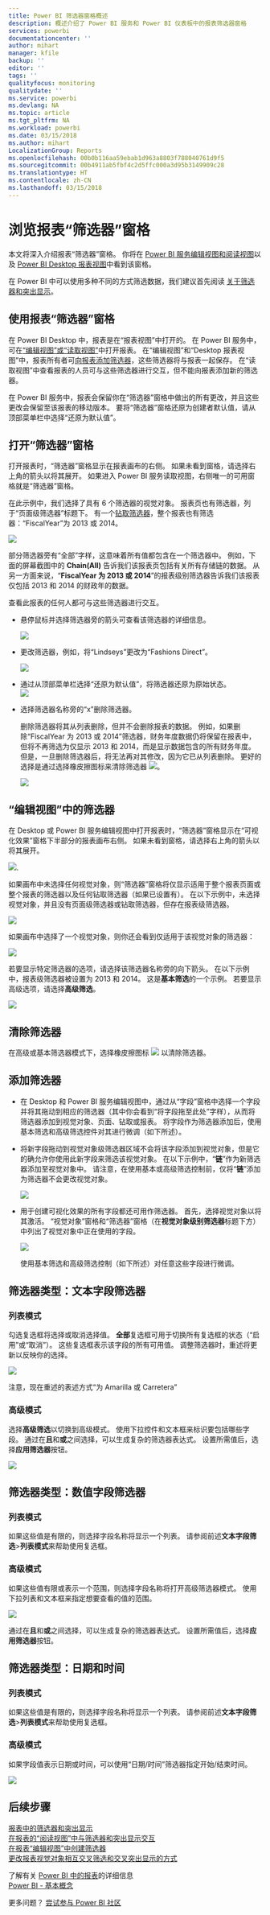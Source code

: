 ```yaml
---
title: Power BI 筛选器窗格概述
description: 概述介绍了 Power BI 服务和 Power BI 仪表板中的报表筛选器窗格
services: powerbi
documentationcenter: ''
author: mihart
manager: kfile
backup: ''
editor: ''
tags: ''
qualityfocus: monitoring
qualitydate: ''
ms.service: powerbi
ms.devlang: NA
ms.topic: article
ms.tgt_pltfrm: NA
ms.workload: powerbi
ms.date: 03/15/2018
ms.author: mihart
LocalizationGroup: Reports
ms.openlocfilehash: 00b0b116aa59ebab1d963a8803f788040761d9f5
ms.sourcegitcommit: 00b4911ab5fbf4c2d5ffc000a3d95b3149909c28
ms.translationtype: HT
ms.contentlocale: zh-CN
ms.lasthandoff: 03/15/2018
---
```

# <a name="take-a-tour-of-the-report-filters-pane"></a>浏览报表“筛选器”窗格
本文将深入介绍报表“筛选器”窗格。 你将在 [Power BI 服务编辑视图和阅读视图](service-reading-view-and-editing-view.md)以及 [Power BI Desktop 报表视图](desktop-report-view.md)中看到该窗格。

在 Power BI 中可以使用多种不同的方式筛选数据，我们建议首先阅读 [关于筛选器和突出显示](power-bi-reports-filters-and-highlighting.md)。

## <a name="working-with-the-report-filters-pane"></a>使用报表“筛选器”窗格
在 Power BI Desktop 中，报表是在“报表视图”中打开的。 在 Power BI 服务中，可在[“编辑视图”或“读取视图”](service-reading-view-and-editing-view.md)中打开报表。 在“编辑视图”和“Desktop 报表视图”中，报表所有者可[向报表添加筛选器](power-bi-report-add-filter.md)，这些筛选器将与报表一起保存。 在“读取视图”中查看报表的人员可与这些筛选器进行交互，但不能向报表添加新的筛选器。

在 Power BI 服务中，报表会保留你在“筛选器”窗格中做出的所有更改，并且这些更改会保留至该报表的移动版本。 要将“筛选器”窗格还原为创建者默认值，请从顶部菜单栏中选择“还原为默认值”。     

## <a name="open-the-filters-pane"></a>打开“筛选器”窗格
打开报表时，“筛选器”窗格显示在报表画布的右侧。 如果未看到窗格，请选择右上角的箭头以将其展开。 如果进入 Power BI 服务读取视图，右侧唯一的可用窗格就是“筛选器”窗格。

在此示例中，我们选择了具有 6 个筛选器的视觉对象。 报表页也有筛选器，列于“页面级筛选器”标题下。 有一个[钻取筛选器](power-bi-report-add-filter.md)，整个报表也有筛选器：“FiscalYear”为 2013 或 2014。

![](media/power-bi-how-to-report-filter/power-bi-filter-list.png)

部分筛选器旁有“全部”字样，这意味着所有值都包含在一个筛选器中。  例如，下面的屏幕截图中的 **Chain(All)** 告诉我们该报表页包括有关所有存储链的数据。  从另一方面来说，“**FiscalYear 为 2013 或 2014**”的报表级别筛选器告诉我们该报表仅包括 2013 和 2014 的财政年的数据。

查看此报表的任何人都可与这些筛选器进行交互。

* 悬停鼠标并选择筛选器旁的箭头可查看该筛选器的详细信息。
  
   ![](media/power-bi-how-to-report-filter/power-bi-expan-filter.png)
* 更改筛选器，例如，将“Lindseys”更改为“Fashions Direct”。
  
     ![](media/power-bi-how-to-report-filter/power-bi-filter-chain.png)

* 通过从顶部菜单栏选择“还原为默认值”，将筛选器还原为原始状态。    
    ![](media/power-bi-how-to-report-filter/power-bi-reset-to-default.png)
    
* 选择筛选器名称旁的“x”删除筛选器。
  
  删除筛选器将其从列表删除，但并不会删除报表的数据。  例如，如果删除“FiscalYear 为 2013 或 2014”筛选器，财务年度数据仍将保留在报表中，但将不再筛选为仅显示 2013 和 2014，而是显示数据包含的所有财务年度。  但是，一旦删除筛选器后，将无法再对其修改，因为它已从列表删除。 更好的选择是通过选择橡皮擦图标来清除筛选器 ![](media/power-bi-how-to-report-filter/power-bi-eraser-icon.png)。
  
  ![](media/power-bi-how-to-report-filter/power-bi-delete-filter.png)

## <a name="filters-in-editing-view"></a>“编辑视图”中的筛选器
在 Desktop 或 Power BI 服务编辑视图中打开报表时，“筛选器”窗格显示在“可视化效果”窗格下半部分的报表画布右侧。 如果未看到窗格，请选择右上角的箭头以将其展开。

![](media/power-bi-how-to-report-filter/power-bi-all-filters.png).  

如果画布中未选择任何视觉对象，则“筛选器”窗格将仅显示适用于整个报表页面或整个报表的筛选器以及任何钻取筛选器（如果已设置有）。 在以下示例中，未选择视觉对象，并且没有页面级筛选器或钻取筛选器，但存在报表级筛选器。  

![](media/power-bi-how-to-report-filter/power-bi-no-visual.png)  

如果画布中选择了一个视觉对象，则你还会看到仅适用于该视觉对象的筛选器：   

![](media/power-bi-how-to-report-filter/power-bi-visual-filters.png)

若要显示特定筛选器的选项，请选择该筛选器名称旁的向下箭头。  在以下示例中，报表级筛选器被设置为 2013 和 2014。 这是**基本筛选**的一个示例。  若要显示高级选项，请选择**高级筛选**。

![](media/power-bi-how-to-report-filter/pbi_filterlistdropdown.jpg)

## <a name="clear-a-filter"></a>清除筛选器
 在高级或基本筛选器模式下，选择橡皮擦图标 ![](media/power-bi-how-to-report-filter/pbi_erasericon.jpg) 以清除筛选器。 

## <a name="add-a-filter"></a>添加筛选器
* 在 Desktop 和 Power BI 服务编辑视图中，通过从“字段”窗格中选择一个字段并将其拖动到相应的筛选器（其中你会看到“将字段拖至此处”字样），从而将筛选器添加到视觉对象、页面、钻取或报表。 将字段作为筛选器添加后，使用基本筛选和高级筛选控件对其进行微调（如下所述）。

- 将新字段拖动到视觉对象级筛选器区域不会将该字段添加到视觉对象，但是它的确允许你使用此新字段来筛选该视觉对象。 在以下示例中，“**链**”作为新筛选器添加至视觉对象中。 请注意，在使用基本或高级筛选控制前，仅将“**链**”添加为筛选器不会更改视觉对象。

    ![](media/power-bi-how-to-report-filter/power-bi-visual-filter.gif)

* 用于创建可视化效果的所有字段都还可用作筛选器。 首先，选择视觉对象以将其激活。 “视觉对象”窗格和“筛选器”窗格（在**视觉对象级别筛选器**标题下方）中列出了视觉对象中正在使用的字段。
  
   ![](media/power-bi-how-to-report-filter/power-bi-visual-filter.png)  
  
   使用基本筛选和高级筛选控制（如下所述）对任意这些字段进行微调。

## <a name="types-of-filters-text-field-filters"></a>筛选器类型：文本字段筛选器
### <a name="list-mode"></a>列表模式
勾选复选框将选择或取消选择值。 **全部**复选框可用于切换所有复选框的状态（“启用”或“取消”）。 这些复选框表示该字段的所有可用值。  调整筛选器时，重述将更新以反映你的选择。 

![](media/power-bi-how-to-report-filter/pbi_restatement.png)

注意，现在重述的表述方式“为 Amarilla 或 Carretera”

### <a name="advanced-mode"></a>高级模式
选择**高级筛选**以切换到高级模式。 使用下拉控件和文本框来标识要包括哪些字段。 通过在**且**和**或**之间选择，可以生成复杂的筛选器表达式。 设置所需值后，选择**应用筛选器**按钮。  

![](media/power-bi-how-to-report-filter/aboutfilters.png)

## <a name="types-of-filters-numeric-field-filters"></a>筛选器类型：数值字段筛选器
### <a name="list-mode"></a>列表模式
如果这些值是有限的，则选择字段名称将显示一个列表。  请参阅前述**文本字段筛选**&gt;**列表模式**来帮助使用复选框。   

### <a name="advanced-mode"></a>高级模式
如果这些值有限或表示一个范围，则选择字段名称将打开高级筛选器模式。 使用下拉列表和文本框来指定想要查看的值的范围。 

![](media/power-bi-how-to-report-filter/pbi_dropdown-and-text.png)

通过在**且**和**或**之间选择，可以生成复杂的筛选器表达式。 设置所需值后，选择**应用筛选器**按钮。

## <a name="types-of-filters-date-and-time"></a>筛选器类型：日期和时间
### <a name="list-mode"></a>列表模式
如果这些值是有限的，则选择字段名称将显示一个列表。  请参阅前述**文本字段筛选**&gt;**列表模式**来帮助使用复选框。   

### <a name="advanced-mode"></a>高级模式
如果字段值表示日期或时间，可以使用“日期/时间”筛选器指定开始/结束时间。  

![](media/power-bi-how-to-report-filter/pbi_date-time-filters.png)

## <a name="next-steps"></a>后续步骤
[报表中的筛选器和突出显示](power-bi-reports-filters-and-highlighting.md)  
[在报表的“阅读视图”中与筛选器和突出显示交互](service-reading-view-and-editing-view.md)  
[在报表“编辑视图”中创建筛选器](power-bi-report-add-filter.md)  
[更改报表视觉对象相互交叉筛选和交叉突出显示的方式](service-reports-visual-interactions.md)

了解有关 [Power BI 中的报表](service-reports.md)的详细信息  
[Power BI - 基本概念](service-basic-concepts.md)

更多问题？ [尝试参与 Power BI 社区](http://community.powerbi.com/)

